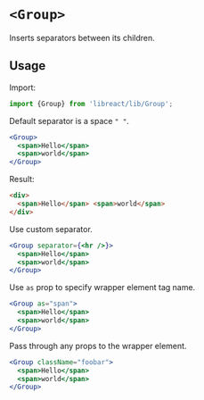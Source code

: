 # `<Group>`

Inserts separators between its children.


## Usage

Import:

```jsx
import {Group} from 'libreact/lib/Group';
```

Default separator is a space `" "`.

```jsx
<Group>
  <span>Hello</span>
  <span>world</span>
</Group>
```

Result:

```html
<div>
  <span>Hello</span> <span>world</span>
</div>
```

Use custom separator.

```jsx
<Group separator={<hr />}>
  <span>Hello</span>
  <span>world</span>
</Group>
```

Use `as` prop to specify wrapper element tag name.

```jsx
<Group as="span">
  <span>Hello</span>
  <span>world</span>
</Group>
```

Pass through any props to the wrapper element.

```jsx
<Group className="foobar">
  <span>Hello</span>
  <span>world</span>
</Group>
```
